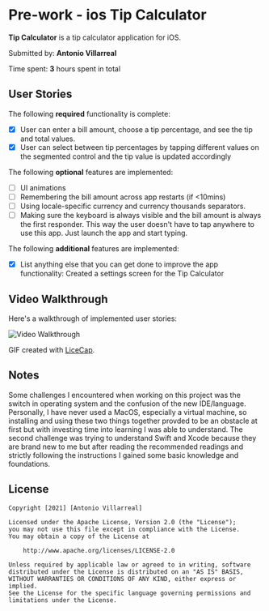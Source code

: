 # Pre-work - ios Tip Calculator

**Tip Calculator** is a tip calculator application for iOS.

Submitted by: **Antonio Villarreal**

Time spent: **3** hours spent in total

## User Stories

The following **required** functionality is complete:

* [x] User can enter a bill amount, choose a tip percentage, and see the tip and total values.
* [x] User can select between tip percentages by tapping different values on the segmented control and the tip value is updated accordingly

The following **optional** features are implemented:

* [ ] UI animations
* [ ] Remembering the bill amount across app restarts (if <10mins)
* [ ] Using locale-specific currency and currency thousands separators.
* [ ] Making sure the keyboard is always visible and the bill amount is always the first responder. This way the user doesn't have to tap anywhere to use this app. Just launch the app and start typing.

The following **additional** features are implemented:

- [x] List anything else that you can get done to improve the app functionality: Created a settings screen for the Tip Calculator

## Video Walkthrough

Here's a walkthrough of implemented user stories:

<img src='http://g.recordit.co/k7muKMVNVJ.gif' title='Video Walkthrough' width='' alt='Video Walkthrough' />

GIF created with [LiceCap](http://www.cockos.com/licecap/).

## Notes

Some challenges I encountered when working on this project was the switch in operating system and the confusion of the new IDE/language. Personally,
I have never used a MacOS, especially a virtual machine, so installing and using these two things together provded to be an obstacle at first but with investing
time into learning I was able to understand. The second challenge was trying to understand Swift and Xcode because they are brand new to me but after reading the 
recommended readings and strictly following the instructions I gained some basic knowledge and foundations.

## License

    Copyright [2021] [Antonio Villarreal]

    Licensed under the Apache License, Version 2.0 (the "License");
    you may not use this file except in compliance with the License.
    You may obtain a copy of the License at

        http://www.apache.org/licenses/LICENSE-2.0

    Unless required by applicable law or agreed to in writing, software
    distributed under the License is distributed on an "AS IS" BASIS,
    WITHOUT WARRANTIES OR CONDITIONS OF ANY KIND, either express or implied.
    See the License for the specific language governing permissions and
    limitations under the License.
 
